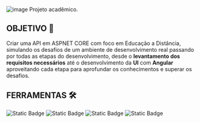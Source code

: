  ![image](https://github.com/gabslealdev/SerPensante/assets/114974022/26b7c08d-2cb6-4252-be32-8f7078ca38ce)
Projeto acadêmico. 
## OBJETIVO 🎯
Criar uma API em ASPNET CORE com foco em Educação a Distância, simulando os desafios de um ambiente de desenvolvimento real
passando por todas as etapas do desenvolvimento, desde o **levantamento dos requisitos necessários** até o desenvolvimento da **UI**
com **Angular** aproveitando cada etapa para aprofundar os conhecimentos e superar os desafios.

## FERRAMENTAS 🛠️
![Static Badge](https://img.shields.io/badge/SQLSERVER-blue)  ![Static Badge](https://img.shields.io/badge/ASPNETCORE-purple)  ![Static Badge](https://img.shields.io/badge/HTML-CSS-yellow)
 ![Static Badge](https://img.shields.io/badge/ANGULAR-red)

